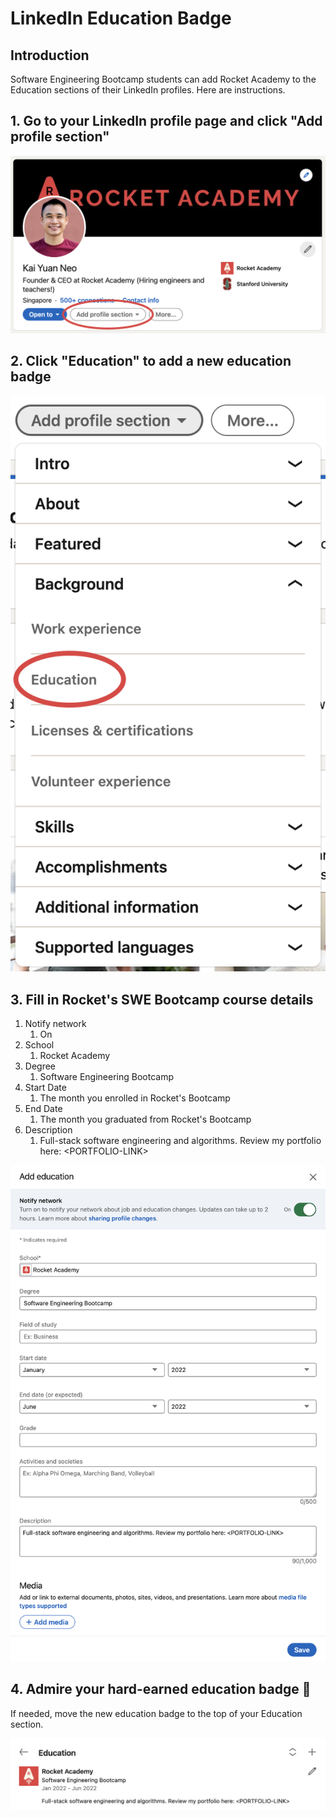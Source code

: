 # LinkedIn Education Badge

## Introduction

Software Engineering Bootcamp students can add Rocket Academy to the Education sections of their LinkedIn profiles. Here are instructions.

## 1. Go to your LinkedIn profile page and click "**Add profile section"**

![](../.gitbook/assets/image.png)

## 2. Click "Education" to add a new education badge

![](<../.gitbook/assets/image (2).png>)

## 3. Fill in Rocket's SWE Bootcamp course details

1. Notify network
   1. On
2. School
   1. Rocket Academy
3. Degree
   1. Software Engineering Bootcamp
4. Start Date
   1. The month you enrolled in Rocket's Bootcamp
5. End Date
   1. The month you graduated from Rocket's Bootcamp
6. Description
   1. Full-stack software engineering and algorithms. Review my portfolio here: \<PORTFOLIO-LINK>

![](<../.gitbook/assets/image (5).png>)

## 4. Admire your hard-earned education badge 🚀

If needed, move the new education badge to the top of your Education section.

![](<../.gitbook/assets/image (6).png>)
